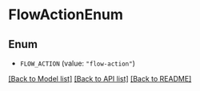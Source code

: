# FlowActionEnum

## Enum


* `FLOW_ACTION` (value: `"flow-action"`)


[[Back to Model list]](../README.md#documentation-for-models) [[Back to API list]](../README.md#documentation-for-api-endpoints) [[Back to README]](../README.md)


